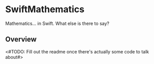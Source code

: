 # SwiftMathematics

Mathematics... in Swift. What else is there to say?

## Overview

<#TODO: Fill out the readme once there's actually some code to talk about#>
